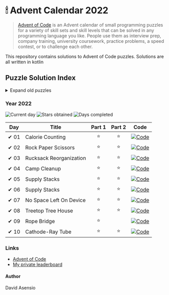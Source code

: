 # 🕯 Advent Calendar 2022

> [Advent of Code](https://adventofcode.com/2022/about) is an Advent calendar of small programming puzzles for a variety
> of skill sets and skill levels that can be solved in any programming language you like. People use them as interview
> prep, company training, university coursework, practice problems, a speed contest, or to challenge each other.

This repository contains solutions to Advent of Code puzzles. Solutions are all written in kotlin

## Puzzle Solution Index

<details> 
<summary>Expand old puzzles</summary>
</details>

### Year 2022

![Current day](https://img.shields.io/badge/Day-10-blue)
![Stars obtained](https://img.shields.io/badge/Stars%20Obtained%20⭐-19-yellow)
![Days completed](https://img.shields.io/badge/Days%20Completed-10-green)

| Day  | Title                   | Part 1 | Part 2 | Code                                         |
|------|-------------------------|:------:|:------:|----------------------------------------------|
| ✔ 01 | Calorie Counting        |   ⭐    |   ⭐    | [![Code]](src/main/kotlin/days2022/Day01.kt) |
| ✔ 02 | Rock Paper Scissors     |   ⭐    |   ⭐    | [![Code]](src/main/kotlin/days2022/Day02.kt) |
| ✔ 03 | Rucksack Reorganization |   ⭐    |   ⭐    | [![Code]](src/main/kotlin/days2022/Day03.kt) |
| ✔ 04 | Camp Cleanup            |   ⭐    |   ⭐    | [![Code]](src/main/kotlin/days2022/Day04.kt) |
| ✔ 05 | Supply Stacks           |   ⭐    |   ⭐    | [![Code]](src/main/kotlin/days2022/Day05.kt) |
| ✔ 06 | Supply Stacks           |   ⭐    |   ⭐    | [![Code]](src/main/kotlin/days2022/Day06.kt) |
| ✔ 07 | No Space Left On Device |   ⭐    |   ⭐    | [![Code]](src/main/kotlin/days2022/Day07.kt) |
| ✔ 08 | Treetop Tree House      |   ⭐    |   ⭐    | [![Code]](src/main/kotlin/days2022/Day08.kt) |
| ✔ 09 | Rope Bridge             |   ⭐    |        | [![Code]](src/main/kotlin/days2022/Day09.kt) |
| ✔ 10 | Cathode-Ray Tube        |   ⭐    |   ⭐    | [![Code]](src/main/kotlin/days2022/Day10.kt) |

### Links

- [Advent of Code](https://adventofcode.com/)
- [My private leaderboard](https://adventofcode.com/2022/leaderboard/private/view/33306)

#### Author

David Asensio

[//]: # (Document links)

[Code]: <https://img.shields.io/badge/Code-grey?style=for-the-badge&logo=Kotlin>
                                                                                        
